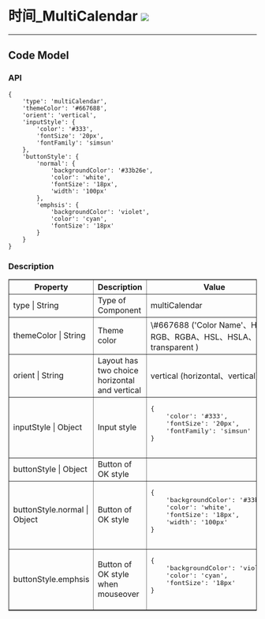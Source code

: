 # 时间\_MultiCalendar ![](/assets/MultiCalendar.png)

---

## Code Model

### API

```
{
    'type': 'multiCalendar',
    'themeColor': '#667688',
    'orient': 'vertical',
    'inputStyle': {
        'color': '#333',
        'fontSize': '20px',
        'fontFamily': 'simsun'
    },
    'buttonStyle': {
        'normal': {
            'backgroundColor': '#33b26e',
            'color': 'white',
            'fontSize': '18px',
            'width': '100px'
        },
        'emphsis': {
            'backgroundColor': 'violet',
            'color': 'cyan',
            'fontSize': '18px'
        }
    }
}
```

### Description

<table border="1">
    <tr>
        <th width="15%"> Property </th>
        <th width="30%">Description</th>
        <th>Value</th>
    </tr>
    <tr>
        <td> type | String </td>
        <td>Type of Component </td>
        <td>multiCalendar </td>
    </tr>
    <tr>
        <td> themeColor | String </td>
        <td>Theme color  </td>
        <td> \#667688 ('Color Name'、HEX、RGB、RGBA、HSL、HSLA、transparent ) </td>
    </tr>
    <tr>
        <td> orient | String </td>
        <td> Layout has two choice horizontal and vertical </td>
        <td>vertical (horizontal、vertical) </td>
    </tr>
    <tr>
        <td> inputStyle | Object </td>
        <td> Input style  </td>
        <td><pre>
{
    'color': '#333',
    'fontSize': '20px',
    'fontFamily': 'simsun'
}
        </pre></td>
    </tr>
    <tr>
        <td>buttonStyle | Object </td>
        <td> Button of OK style  </td>
        <td> </td>
    </tr>
    <tr>
        <td>buttonStyle.normal | Object </td>
        <td> Button of OK style  </td>
        <td><pre>
{
    'backgroundColor': '#33b26e',
    'color': 'white',
    'fontSize': '18px',
    'width': '100px'
}
        </pre></td>
    </tr>
    <tr>
        <td> buttonStyle.emphsis </td>
        <td> Button of OK style when mouseover </td>
        <td><pre>
{
    'backgroundColor': 'violet',
    'color': 'cyan',
    'fontSize': '18px'
}
        </pre></td>
    </tr>
</table>




